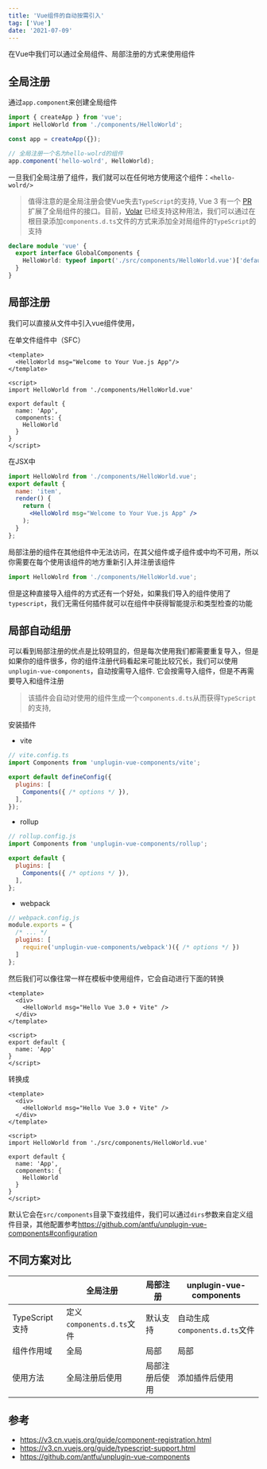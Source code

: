 ```yaml
---
title: 'Vue组件的自动按需引入'
tag: ['Vue']
date: '2021-07-09'
---
```


在Vue中我们可以通过全局组件、局部注册的方式来使用组件

## 全局注册

通过`app.component`来创建全局组件

```js
import { createApp } from 'vue';
import HelloWorld from './components/HelloWorld';

const app = createApp({});

// 全局注册一个名为hello-wolrd的组件
app.component('hello-wolrd', HelloWorld);
```

一旦我们全局注册了组件，我们就可以在任何地方使用这个组件：`<hello-wolrd/>`
>值得注意的是全局注册会使Vue失去`TypeScript`的支持, Vue 3 有一个 [PR](https://github.com/vuejs/vue-next/pull/3399) 扩展了全局组件的接口。目前，[Volar](https://marketplace.visualstudio.com/items?itemName=johnsoncodehk.volar) 已经支持这种用法，我们可以通过在根目录添加`components.d.ts`文件的方式来添加全对局组件的`TypeScript`的支持

```ts
declare module 'vue' {
  export interface GlobalComponents {
    HelloWorld: typeof import('./src/components/HelloWorld.vue')['default']
  }
}
```

## 局部注册

我们可以直接从文件中引入vue组件使用，

在单文件组件中（SFC）

```vue
<template>
  <HelloWorld msg="Welcome to Your Vue.js App"/>
</template>

<script>
import HelloWorld from './components/HelloWorld.vue'

export default {
  name: 'App',
  components: {
    HelloWorld
  }
}
</script>
```

在JSX中

```jsx
import HelloWolrd from './components/HelloWorld.vue';
export default {
  name: 'item',
  render() {
    return (
      <HelloWolrd msg="Welcome to Your Vue.js App" />
    );
  }
};
```

局部注册的组件在其他组件中无法访问，在其父组件或子组件或中均不可用，所以你需要在每个使用该组件的地方重新引入并注册该组件

```js
import HelloWolrd from './components/HelloWorld.vue';
```

但是这种直接导入组件的方式还有一个好处，如果我们导入的组件使用了`typescript`，我们无需任何插件就可以在组件中获得智能提示和类型检查的功能

## 局部自动组册

可以看到局部注册的优点是比较明显的，但是每次使用我们都需要重复导入，但是如果你的组件很多，你的组件注册代码看起来可能比较冗长，我们可以使用`unplugin-vue-components`，自动按需导入组件. 它会按需导入组件，但是不再需要导入和组件注册

> 该插件会自动对使用的组件生成一个`components.d.ts`从而获得`TypeScript`的支持,

安装插件

+ vite

```js
// vite.config.ts
import Components from 'unplugin-vue-components/vite';

export default defineConfig({
  plugins: [
    Components({ /* options */ }),
  ],
});
```

+ rollup

```js
// rollup.config.js
import Components from 'unplugin-vue-components/rollup';

export default {
  plugins: [
    Components({ /* options */ }),
  ],
};
```

+ webpack

```js
// webpack.config.js
module.exports = {
  /* ... */
  plugins: [
    require('unplugin-vue-components/webpack')({ /* options */ })
  ]
};
```

然后我们可以像往常一样在模板中使用组件，它会自动进行下面的转换

```vue
<template>
  <div>
    <HelloWorld msg="Hello Vue 3.0 + Vite" />
  </div>
</template>

<script>
export default {
  name: 'App'
}
</script>
```

转换成

```vue
<template>
  <div>
    <HelloWorld msg="Hello Vue 3.0 + Vite" />
  </div>
</template>

<script>
import HelloWorld from './src/components/HelloWorld.vue'

export default {
  name: 'App',
  components: {
    HelloWorld
  }
}
</script>
```

默认它会在`src/components`目录下查找组件，我们可以通过`dirs`参数来自定义组件目录，其他配置参考<https://github.com/antfu/unplugin-vue-components#configuration>

## 不同方案对比

|                | 全局注册                  | 局部注册       | unplugin-vue-components       |
| -------------- | ------------------------- | -------------- | ----------------------------- |
| TypeScript支持 | 定义`components.d.ts`文件 | 默认支持       | 自动生成`components.d.ts`文件 |
| 组件作用域     | 全局                      | 局部           | 局部                          |
| 使用方法        | 全局注册后使用            | 局部注册后使用 | 添加插件后使用                |

## 参考

+ <https://v3.cn.vuejs.org/guide/component-registration.html>
+ <https://v3.cn.vuejs.org/guide/typescript-support.html>
+ <https://github.com/antfu/unplugin-vue-components>
